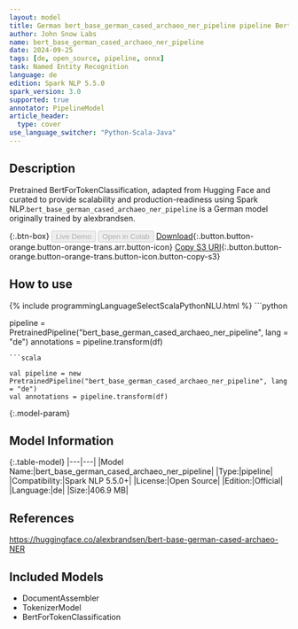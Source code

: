 ```yaml
---
layout: model
title: German bert_base_german_cased_archaeo_ner_pipeline pipeline BertForTokenClassification from alexbrandsen
author: John Snow Labs
name: bert_base_german_cased_archaeo_ner_pipeline
date: 2024-09-25
tags: [de, open_source, pipeline, onnx]
task: Named Entity Recognition
language: de
edition: Spark NLP 5.5.0
spark_version: 3.0
supported: true
annotator: PipelineModel
article_header:
  type: cover
use_language_switcher: "Python-Scala-Java"
---
```


## Description

Pretrained BertForTokenClassification, adapted from Hugging Face and curated to provide scalability and production-readiness using Spark NLP.`bert_base_german_cased_archaeo_ner_pipeline` is a German model originally trained by alexbrandsen.

{:.btn-box}
<button class="button button-orange" disabled>Live Demo</button>
<button class="button button-orange" disabled>Open in Colab</button>
[Download](https://s3.amazonaws.com/auxdata.johnsnowlabs.com/public/models/bert_base_german_cased_archaeo_ner_pipeline_de_5.5.0_3.0_1727246633648.zip){:.button.button-orange.button-orange-trans.arr.button-icon}
[Copy S3 URI](s3://auxdata.johnsnowlabs.com/public/models/bert_base_german_cased_archaeo_ner_pipeline_de_5.5.0_3.0_1727246633648.zip){:.button.button-orange.button-orange-trans.button-icon.button-copy-s3}

## How to use



<div class="tabs-box" markdown="1">
{% include programmingLanguageSelectScalaPythonNLU.html %}
```python

pipeline = PretrainedPipeline("bert_base_german_cased_archaeo_ner_pipeline", lang = "de")
annotations =  pipeline.transform(df)   

```
```scala

val pipeline = new PretrainedPipeline("bert_base_german_cased_archaeo_ner_pipeline", lang = "de")
val annotations = pipeline.transform(df)

```
</div>

{:.model-param}
## Model Information

{:.table-model}
|---|---|
|Model Name:|bert_base_german_cased_archaeo_ner_pipeline|
|Type:|pipeline|
|Compatibility:|Spark NLP 5.5.0+|
|License:|Open Source|
|Edition:|Official|
|Language:|de|
|Size:|406.9 MB|

## References

https://huggingface.co/alexbrandsen/bert-base-german-cased-archaeo-NER

## Included Models

- DocumentAssembler
- TokenizerModel
- BertForTokenClassification